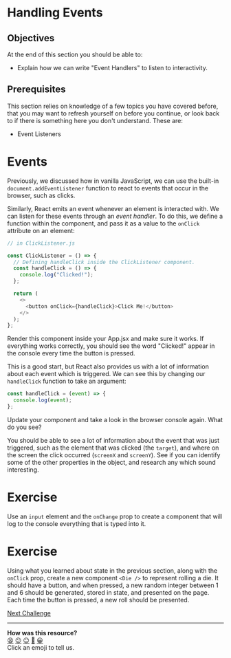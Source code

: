 # Handling Events

## Objectives

At the end of this section you should be able to:

- Explain how we can write "Event Handlers" to listen to interactivity.
<!-- OMITTED -->

## Prerequisites

This section relies on knowledge of a few topics you have covered before, that
you may want to refresh yourself on before you continue, or look back to if
there is something here you don't understand. These are:

- Event Listeners

# Events

Previously, we discussed how in vanilla JavaScript, we can use the built-in
`document.addEventListener` function to react to events that occur in the
browser, such as clicks.

Similarly, React emits an event whenever an element is interacted with. We can
listen for these events through an _event handler_. To do this, we define a
function within the component, and pass it as a value to the `onClick` attribute
on an element:

```javascript
// in ClickListener.js

const ClickListener = () => {
  // Defining handleClick inside the ClickListener component.
  const handleClick = () => {
    console.log("Clicked!");
  };

  return (
    <>
      <button onClick={handleClick}>Click Me!</button>
    </>
  );
};
```

Render this component inside your App.jsx and make sure it works. If everything
works correctly, you should see the word "Clicked!" appear in the console every
time the button is pressed.

This is a good start, but React also provides us with a lot of information about
each event which is triggered. We can see this by changing our `handleClick`
function to take an argument:

```javascript
const handleClick = (event) => {
  console.log(event);
};
```

Update your component and take a look in the browser console again. What do you
see?

You should be able to see a lot of information about the event that was just
triggered, such as the element that was clicked (the `target`), and where on the
screen the click occurred (`screenX` and `screenY`). See if you can identify
some of the other properties in the object, and research any which sound
interesting.

# Exercise

Use an `input` element and the `onChange` prop to create a component that will
log to the console everything that is typed into it.

# Exercise

Using what you learned about state in the previous section, along with the
`onClick` prop, create a new component `<Die />` to represent rolling a die. It
should have a button, and when pressed, a new random integer between 1 and 6
should be generated, stored in state, and presented on the page. Each time the
button is pressed, a new roll should be presented.


[Next Challenge](07_sharing_state.md)

<!-- BEGIN GENERATED SECTION DO NOT EDIT -->

---

**How was this resource?**  
[😫](https://airtable.com/shrUJ3t7KLMqVRFKR?prefill_Repository=makersacademy%2Fjavascript-react-applications&prefill_File=react%2F06_handling_events.md&prefill_Sentiment=😫) [😕](https://airtable.com/shrUJ3t7KLMqVRFKR?prefill_Repository=makersacademy%2Fjavascript-react-applications&prefill_File=react%2F06_handling_events.md&prefill_Sentiment=😕) [😐](https://airtable.com/shrUJ3t7KLMqVRFKR?prefill_Repository=makersacademy%2Fjavascript-react-applications&prefill_File=react%2F06_handling_events.md&prefill_Sentiment=😐) [🙂](https://airtable.com/shrUJ3t7KLMqVRFKR?prefill_Repository=makersacademy%2Fjavascript-react-applications&prefill_File=react%2F06_handling_events.md&prefill_Sentiment=🙂) [😀](https://airtable.com/shrUJ3t7KLMqVRFKR?prefill_Repository=makersacademy%2Fjavascript-react-applications&prefill_File=react%2F06_handling_events.md&prefill_Sentiment=😀)  
Click an emoji to tell us.

<!-- END GENERATED SECTION DO NOT EDIT -->
